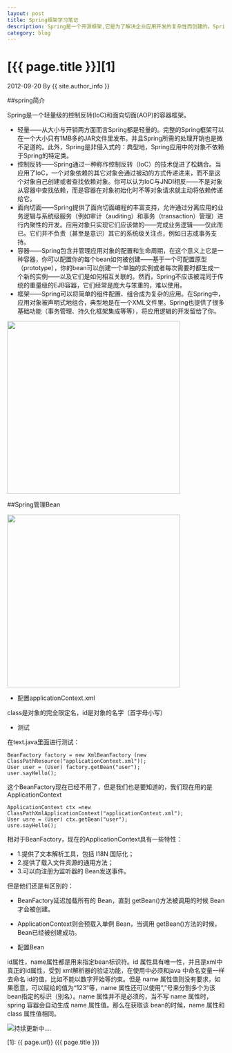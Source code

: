 ```yaml
---
layout: post
title: Spring框架学习笔记
description: Spring是一个开源框架,它是为了解决企业应用开发的复杂性而创建的。Spring使用基本的JavaBean来完成以前只可能由EJB完成的事情。然而，Spring的用途不仅限于服务器端的开发。从简单性、可测试性和松耦合的角度而言，任何Java应用都可以从Spring中受益。
category: blog
---
```


# [{{ page.title }}][1]
2012-09-20 By {{ site.author_info }}

##spring简介

Spring是一个轻量级的控制反转(IoC)和面向切面(AOP)的容器框架。

* 轻量——从大小与开销两方面而言Spring都是轻量的。完整的Spring框架可以在一个大小只有1MB多的JAR文件里发布。并且Spring所需的处理开销也是微不足道的。此外，Spring是非侵入式的：典型地，Spring应用中的对象不依赖于Spring的特定类。
* 控制反转——Spring通过一种称作控制反转（IoC）的技术促进了松耦合。当应用了IoC，一个对象依赖的其它对象会通过被动的方式传递进来，而不是这个对象自己创建或者查找依赖对象。你可以认为IoC与JNDI相反——不是对象从容器中查找依赖，而是容器在对象初始化时不等对象请求就主动将依赖传递给它。
* 面向切面——Spring提供了面向切面编程的丰富支持，允许通过分离应用的业务逻辑与系统级服务（例如审计（auditing）和事务（transaction）管理）进行内聚性的开发。应用对象只实现它们应该做的——完成业务逻辑——仅此而已。它们并不负责（甚至是意识）其它的系统级关注点，例如日志或事务支持。
* 容器——Spring包含并管理应用对象的配置和生命周期，在这个意义上它是一种容器，你可以配置你的每个bean如何被创建——基于一个可配置原型（prototype），你的bean可以创建一个单独的实例或者每次需要时都生成一个新的实例——以及它们是如何相互关联的。然而，Spring不应该被混同于传统的重量级的EJB容器，它们经常是庞大与笨重的，难以使用。
* 框架——Spring可以将简单的组件配置、组合成为复杂的应用。在Spring中，应用对象被声明式地组合，典型地是在一个XML文件里。Spring也提供了很多基础功能（事务管理、持久化框架集成等等），将应用逻辑的开发留给了你。

<img width="400px" src="http://www.javawind.net/help/html/spring_ref_2.0/html/images/spring-overview.png"/>

##Spring管理Bean

<img src="http://static.springframework.org/images/spring2-bean-container-magic.png" width="400px;"/>

* 配置applicationContext.xml

  	<?xml version="1.0" encoding="UTF-8"?>
	<beans xmlns="http://www.springframework.org/schema/beans"
	xmlns:xsi="http://www.w3.org/2001/XMLSchema-instance"
	xsi:schemaLocation="http://www.springframework.org/schema/beans
	http://www.springframework.org/schema/beans/spring-beans-2.5.xsd">
	<bean id="user" class="com.bean.pojo.User"></bean>
	</beans>

class是对象的完全限定名，id是对象的名字（首字母小写）

* 测试

在text.java里面进行测试：

	BeanFactory factory = new XmlBeanFactory (new ClassPathResource("applicationContext.xml"));
	User user = (User) factory.getBean("user"); 
	user.sayHello();

这个BeanFactory现在已经不用了，但是我们也是要知道的，我们现在用的是ApplicationContext

	ApplicationContext ctx =new ClassPathXmlApplicationContext("applicationContext.xml");
	User usre = (User) ctx.getBean("user");
	usre.sayHello();

相对于BeanFactory，现在的ApplicationContext具有一些特性：

* 1.提供了文本解析工具，包括 I18N 国际化；
* 2.提供了载入文件资源的通用方法；
* 3.可以向注册为监听器的 Bean发送事件。

但是他们还是有区别的：

* BeanFactory延迟加载所有的 Bean，直到 getBean()方法被调用的时候 Bean才会被创建。
* ApplicationContext则会预载入单例 Bean，当调用 getBean()方法的时候， Bean已经被创建成功。	
	
* 配置Bean

	<bean id="user" class="com.bean.pojo.User"/> 
	<bean name="myUser" class="com.bean.pojo.User"/> 
	<bean class="com.bean.pojo.User"/>

id属性，name属性都是用来指定bean标识符。id 属性具有唯一性，并且是xml中真正的id属性，受到 xml解析器的验证功能，在使用中必须和java 中命名变量一样去命名 id的值，比如不能以数字开始等约束。但是 name 属性值则没有要求，如果愿意，可以赋给的值为“123”等，name 属性还可以使用”,”号来分割多个为该 bean指定的标识（别名）。name 属性并不是必须的，当不写 name 属性时，spring 容器会自动生成 name 属性值。那么在获取该 bean的时候，name 属性和 class 属性值相同。
	
<img src="http://jaypeeonline.net/images/blog_update.png" title="持续更新中...."/>
	
	
[nyflxp]:    http://nieyafei.tk  "nyflxp"
[2]: http://www.freehao123.com/dl-railsinstaller "RailsInstaller"
[1]:    {{ page.url}}  ({{ page.title }})